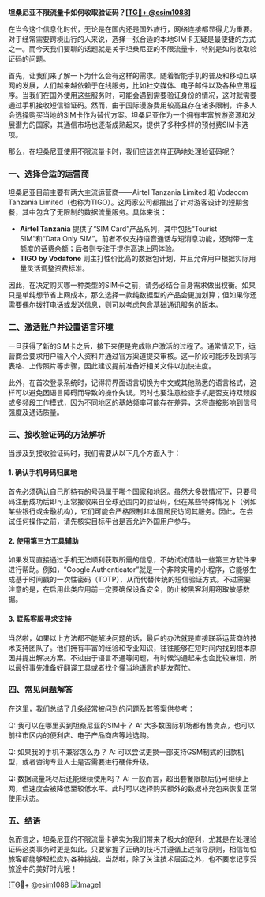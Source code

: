 **坦桑尼亚不限流量卡如何收取验证码？[[TG💪+ @esim1088](https://t.me/s/esim1088)]**

在当今这个信息化时代，无论是在国内还是国外旅行，网络连接都显得尤为重要。对于经常需要跨境出行的人来说，选择一张合适的本地SIM卡无疑是最便捷的方式之一。而今天我们要聊的话题就是关于坦桑尼亚的不限流量卡，特别是如何收取验证码的问题。

首先，让我们来了解一下为什么会有这样的需求。随着智能手机的普及和移动互联网的发展，人们越来越依赖于在线服务，比如社交媒体、电子邮件以及各种应用程序。当我们在国外使用这些服务时，可能会遇到需要验证身份的情况，这时就需要通过手机接收短信验证码。然而，由于国际漫游费用较高且存在诸多限制，许多人会选择购买当地的SIM卡作为替代方案。坦桑尼亚作为一个拥有丰富旅游资源和发展潜力的国家，其通信市场也逐渐成熟起来，提供了多种多样的预付费SIM卡选项。

那么，在坦桑尼亚使用不限流量卡时，我们应该怎样正确地处理验证码呢？

### 一、选择合适的运营商

坦桑尼亚目前主要有两大主流运营商——Airtel Tanzania Limited 和 Vodacom Tanzania Limited（也称为TIGO）。这两家公司都推出了针对游客设计的短期套餐，其中包含了无限制的数据流量服务。具体来说：

- **Airtel Tanzania** 提供了“SIM Card”产品系列，其中包括“Tourist SIM”和“Data Only SIM”。前者不仅支持语音通话与短消息功能，还附带一定额度的话费余额；后者则专注于提供高速上网体验。
- **TIGO by Vodafone** 则主打性价比高的数据包计划，并且允许用户根据实际用量灵活调整资费标准。

因此，在决定购买哪一种类型的SIM卡之前，请务必结合自身需求做出权衡。如果只是单纯想节省上网成本，那么选择一款纯数据型的产品会更加划算；但如果你还需要偶尔拨打电话或发送信息，则可以考虑包含基础通讯服务的版本。

### 二、激活账户并设置语言环境

一旦获得了新的SIM卡之后，接下来便是完成账户激活的过程了。通常情况下，运营商会要求用户输入个人资料并通过官方渠道提交审核。这一阶段可能涉及到填写表格、上传照片等步骤，因此建议提前准备好相关文件以加快进度。

此外，在首次登录系统时，记得将界面语言切换为中文或其他熟悉的语言格式，这样可以避免因语言障碍而导致的操作失误。同时也要注意检查手机是否支持双频段或多频段工作模式，因为不同地区的基站频率可能存在差异，这将直接影响到信号强度及通话质量。

### 三、接收验证码的方法解析

当涉及到接收验证码时，我们需要从以下几个方面入手：

#### 1. 确认手机号码归属地
首先必须确认自己所持有的号码属于哪个国家和地区。虽然大多数情况下，只要号码注册成功后即可正常接收来自全球范围内的验证码，但在某些特殊情况下（例如某些银行或金融机构），它们可能会严格限制非本国居民访问其服务。因此，在尝试任何操作之前，请先核实目标平台是否允许外国用户参与。

#### 2. 使用第三方工具辅助
如果发现直接通过手机无法顺利获取所需的信息，不妨试试借助一些第三方软件来进行帮助。例如，“Google Authenticator”就是一个非常实用的小程序，它能够生成基于时间戳的一次性密码（TOTP），从而代替传统的短信验证方式。不过需要注意的是，在启用此类应用前一定要确保设备安全，防止被黑客利用窃取敏感数据。

#### 3. 联系客服寻求支持
当然啦，如果以上方法都不能解决问题的话，最后的办法就是直接联系运营商的技术支持团队了。他们拥有丰富的经验和专业知识，往往能够在短时间内找到根本原因并提出解决方案。不过由于语言不通等问题，有时候沟通起来也会比较麻烦，所以最好事先准备好翻译工具或者找个懂当地语言的朋友帮忙。

### 四、常见问题解答

在这里，我们总结了几条经常被问到的问题及其答案供参考：

Q: 我可以在哪里买到坦桑尼亚的SIM卡？
A: 大多数国际机场都有售卖点，也可以前往市区内的便利店、电子产品商店等地选购。

Q: 如果我的手机不兼容怎么办？
A: 可以尝试更换一部支持GSM制式的旧款机型，或者咨询专业人士是否需要进行硬件升级。

Q: 数据流量耗尽后还能继续使用吗？
A: 一般而言，超出套餐限额后仍可继续上网，但速度会被降低至较低水平。此时可以选择购买额外的数据补充包来恢复正常使用状态。

### 五、结语

总而言之，坦桑尼亚的不限流量卡确实为我们带来了极大的便利，尤其是在处理验证码这类事务时更是如此。只要掌握了正确的技巧并遵循上述指导原则，相信每位旅客都能够轻松应对各种挑战。当然啦，除了关注技术层面之外，也不要忘记享受旅途中的美好时光哦！

[[TG💪+ @esim1088](https://t.me/s/esim1088) ![Image](https://i.postimg.cc/4NQfJmqS/Snipaste-2025-05-13-00-14-12.png)]